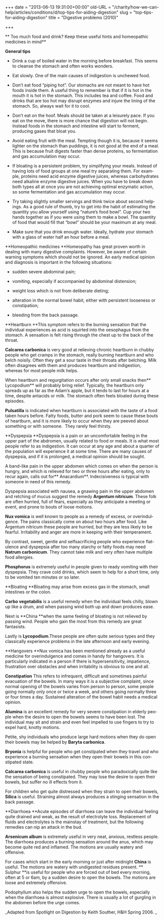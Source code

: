 +++
date = "2013-06-13 19:31:00+00:00"
old-URL = "/charity/how-we-can-help/articles/conditions/d/top-tips-for-aiding-digestion"
slug = "top-tips-for-aiding-digestion"
title = "Digestive problems (2010)"

+++

**
Too much food and drink? Keep these useful hints and homeopathic medicines in mind**

**General tips**

  * Drink a cup of boiled water in the morning before breakfast. This seems to cleanse the stomach and often works wonders.

  * Eat slowly. One of the main causes of indigestion is unchewed food.

  * Don’t eat food “piping hot”. Our stomachs are not meant to have hot foods inside them. A useful thing to remember is that if it is hot in the mouth it is hot in the stomach. This includes tea and coffee. Food and drinks that are too hot may disrupt enzymes and injure the lining of the stomach. So, always wait for it to cool.

  * Don’t eat on the hoof. Meals should be taken at a leisurely pace. If you eat on the move, there is more chance that digestion will not begin. Instead foods in the stomach and intestine will start to ferment, producing gases that bloat you.

  * Avoid eating fruit with the meal. Tempting though it is, because it seems lighter on the stomach than puddings, it is not good at the end of a meal. This is because fruit digests faster than dense proteins, so fermentation and gas accumulation may occur.

  * If bloating is a persistent problem, try simplifying your meals. Instead of having lots of food groups at one meal try separating them. For exam­ple, proteins need acid enzyme diges­tive juices, whereas carbohydrates need alkaline enzyme digestive juices. When you have to break down both types all at once you are not achieving optimal enzymatic action, so some fermentation and gas accumulation may occur.

  * Try taking slightly smaller servings and think twice about second help­ings. As a good rule of thumb, try to get into the habit of estimating the quantity you allow yourself using “nature’s food bowl”. Cup your two hands together as if you were using them to make a bowl. The quantity of food that would fill that “bowl” should be your maximum at any meal.

  * Make sure that you drink enough water. Ideally, hydrate your stomach with a glass of water half an hour before a meal.

**Homeopathic medicines
**Homeopathy has great proven worth in dealing with many digestive com­plaints. However, be aware of certain warning symptoms which should not be ignored. An early medical opinion and diagnosis is important in the follow­ing situations:

  * sudden severe abdominal pain;

  * vomiting, especially if accompanied by abdominal distension;

  * weight loss which is not from deliber­ate dieting;

  * alteration in the normal bowel habit, either with persistent looseness or constipation;

  * bleeding from the back passage.

**Heartburn
**This symptom refers to the burning sen­sation that the individual experiences as acid is squirted into the oesophagus from the stomach. A sensation is felt rising through the chest up to the back of the throat.

**Calcarea carbonica** is very good at relieving chronic heartburn in chubby people who get cramps in the stomach, really burning heartburn and who belch noisily. Often they get a sour taste in their throats after belching. Milk often disagrees with them and produces heart­burn and indigestion, whereas for most people milk helps.

When heartburn and regurgitation occurs after only small snacks then** Lycopodium** will probably bring relief. Typically, the heartburn only spreads up as far as the Adam’s apple, but it tends to last for hours at a time, despite antacids or milk. The stomach often feels bloated during these episodes.

**Pulsatilla** is indicated when heart­burn is associated with the taste of a food taken hours before. Fatty foods, butter and pork seem to cause these bouts of heartburn, and it is more likely to occur when they are peeved about something or with someone.  They rarely feel thirsty.

**Dyspepsia
**Dyspepsia is a pain or an uncomfortable feeling in the upper part of the abdromen, usually related to food or meals. It is what most people refer to as indigestion. It can occur at any age and about a quarter of the population will experience it at some time. There are many causes of dyspepsia, and if it is prolonged, a medical opinion should be sought.

A band­-like pain in the upper abdomen which comes on when the per­son is hungry, and which is relieved for two or three hours after eating, only to recur again, calls out for** Anacardium**. Indecisiveness is typical with someone in need of this remedy.

Dyspepsia associated with nausea, a gnawing pain in the upper abdomen and retching of mucus suggest the rem­edy **Argentum nitricum**. These folk are often hurried, full of fears, especially as they anticipate a meeting or event, and prone to bouts of loose motions.

**Nux vomica** is well known to peo­ple as a remedy of excess, or overindul­gence. The pains classically come on about two hours after food. Like Argen­tum nitricum these people are hurried, but they are less likely to be fearful. Irritability and anger are more in keep­ing with their temperament.

By contrast, sweet, gentle and self­sacrificing people who experience flat­ulence and dyspepsia after too many starchy or fatty foods may need **Natrum carbonicum**. They cannot take milk and very often have multiple food allergies.

**Phosphorus** is extremely useful in people given to ready vomiting with their dyspepsia. They crave cold drinks, which seem to help for a short time, only to be vomited ten minutes or so later.

**Bloating
**Bloating may arise from excess gas in the stomach, small intestines or the colon.

**Carbo vegetabilis** is a useful remedy when the individual feels chilly, blown up like a drum, and when passing wind both up and down produces ease.

Next is **China **when the same feeling of bloating is not relieved by passing wind. People who gain the most from this remedy are great fantasists.

Lastly is **Lycopodium**.These people are often quite serious types and they classically experience problems in the late afternoon and early evening.

**Hangovers
**Nux vomica has been mentioned already as a useful medicine for overindulgence and comes in handy for hangovers. It is particularly indicated in a person if there is hypersensitivity, impatience, frus­tration over obstacles and when irrit­ability is obvious to one and all.

**Constipation**
This refers to infrequent, difficult and sometimes painful evacuation of the bowels. In many ways it is a subjective complaint, since normal opening of the bowels varies from person to person, some people going normally only once or twice a week, and others going nor­mally three or four times a day. Sus­tained alteration of the bowel habit needs a medical opinion.

**Alumina** is an excellent remedy for very severe constipation in elderly peo­ple when the desire to open the bowels seems to have been lost. The individ­ual may sit and strain and even feel impelled to use fingers to try to expel hard, knotty motions.

Petite, shy individuals who produce large hard motions when they do open their bowels may be helped by **Baryta carbonica**.

**Bryonia** is helpful for people who get constipated when they travel and who experience a burning sensation when they open their bowels in this con­stipated state.

**Calcarea carbonica** is useful in chubby people who paradoxically quite like the sensation of being constipated. They may lose the desire to open their bowels, but suffer no ill effects from it.

For children who get quite distressed when they strain to open their bowels, **Silica** is useful. Straining almost always produces a stinging sensation in the back passage.

**Diarrhoea
**Acute episodes of diarrhoea can leave the individual feeling quite drained and weak, as the result of electrolyte loss. Replacement of fluids and electrolytes is the mainstay of treatment, but the following remedies can nip an attack in the bud.

**Arsenicum album** is extremely use­ful in very neat, anxious, restless people. The diarrhoea produces a burning sen­sation around the anus, which may become quite red and inflamed. The motions are usually watery and offensive.

For cases which start in the early morning or just after midnight **China** is useful. The motions are watery with undigested residues present.
**
Sulphur **is useful for people who are forced out of bed every morning, often at 5 or 6am, by a sudden desire to open the bowels. The motions are loose and extremely offensive.

Podophyllum also helps the sudden urge to open the bowels, especially when the diarrhoea is almost explosive. There is usually a lot of gurgling in the abdomen before the urge comes.

_Adapted from Spotlight on Digestion by Keith Souther, H&H Spring 2006.
_
